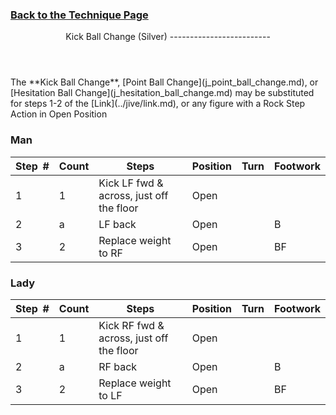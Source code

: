 ### [ Back to the Technique Page](../technique.md)

 <header>Kick Ball Change (Silver)
-------------------------

 </header>The **Kick Ball Change**, [Point Ball Change](j_point_ball_change.md), or [Hesitation Ball Change](j_hesitation_ball_change.md) may be substituted for steps 1-2 of the [Link](../jive/link.md), or any figure with a Rock Step Action in Open Position

### Man

 | **Step<span style="color:white">\_</span>\#** | **Count** | **Steps** | **Position** | **Turn** | **Footwork** |
|---|---|---|---|---|---|
| 1 | 1 | Kick LF fwd &amp; across, just off the floor | Open |  |  |
| 2 | a | LF back | Open |  | B |
| 3 | 2 | Replace weight to RF | Open |  | BF |

### Lady

 | **Step<span style="color:white">\_</span>\#** | **Count** | **Steps** | **Position** | **Turn** | **Footwork** |
|---|---|---|---|---|---|
| 1 | 1 | Kick RF fwd &amp; across, just off the floor | Open |  |  |
| 2 | a | RF back | Open |  | B |
| 3 | 2 | Replace weight to LF | Open |  | BF |